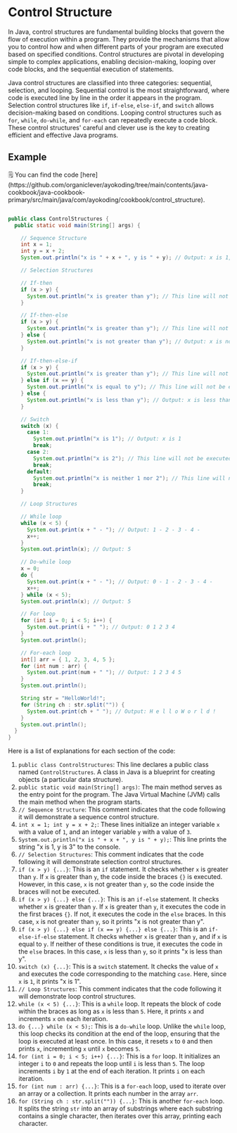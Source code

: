 # Control Structure

In Java, control structures are fundamental building blocks that govern the flow of execution within a program. They provide the mechanisms that allow you to control how and when different parts of your program are executed based on specified conditions. Control structures are pivotal in developing simple to complex applications, enabling decision-making, looping over code blocks, and the sequential execution of statements.

Java control structures are classified into three categories: sequential, selection, and looping. Sequential control is the most straightforward, where code is executed line by line in the order it appears in the program. Selection control structures like `if`, `if-else`, `else-if`, and `switch` allows decision-making based on conditions. Looping control structures such as `for`, `while`, `do-while`, and `for-each` can repeatedly execute a code block. These control structures' careful and clever use is the key to creating efficient and effective Java programs.

## Example

<aside>
🗒️ You can find the code [here](https://github.com/organiclever/ayokoding/tree/main/contents/java-cookbook/java-cookbook-primary/src/main/java/com/ayokoding/cookbook/control_structure).

</aside>

```java

public class ControlStructures {
  public static void main(String[] args) {

    // Sequence Structure
    int x = 1;
    int y = x + 2;
    System.out.println("x is " + x + ", y is " + y); // Output: x is 1, y is 3

    // Selection Structures

    // If-then
    if (x > y) {
      System.out.println("x is greater than y"); // This line will not be executed
    }

    // If-then-else
    if (x > y) {
      System.out.println("x is greater than y"); // This line will not be executed
    } else {
      System.out.println("x is not greater than y"); // Output: x is not greater than y
    }

    // If-then-else-if
    if (x > y) {
      System.out.println("x is greater than y"); // This line will not be executed
    } else if (x == y) {
      System.out.println("x is equal to y"); // This line will not be executed
    } else {
      System.out.println("x is less than y"); // Output: x is less than y
    }

    // Switch
    switch (x) {
      case 1:
        System.out.println("x is 1"); // Output: x is 1
        break;
      case 2:
        System.out.println("x is 2"); // This line will not be executed
        break;
      default:
        System.out.println("x is neither 1 nor 2"); // This line will not be executed
        break;
    }

    // Loop Structures

    // While loop
    while (x < 5) {
      System.out.print(x + " - "); // Output: 1 - 2 - 3 - 4 -
      x++;
    }
    System.out.println(x); // Output: 5

    // Do-while loop
    x = 0;
    do {
      System.out.print(x + " - "); // Output: 0 - 1 - 2 - 3 - 4 -
      x++;
    } while (x < 5);
    System.out.println(x); // Output: 5

    // For loop
    for (int i = 0; i < 5; i++) {
      System.out.print(i + " "); // Output: 0 1 2 3 4
    }
    System.out.println();

    // For-each loop
    int[] arr = { 1, 2, 3, 4, 5 };
    for (int num : arr) {
      System.out.print(num + " "); // Output: 1 2 3 4 5
    }
    System.out.println();

    String str = "HelloWorld!";
    for (String ch : str.split("")) {
      System.out.print(ch + " "); // Output: H e l l o W o r l d !
    }
    System.out.println();
  }
}
```

Here is a list of explanations for each section of the code:

1. `public class ControlStructures`: This line declares a public class named `ControlStructures`. A class in Java is a blueprint for creating objects (a particular data structure).
2. `public static void main(String[] args)`: The main method serves as the entry point for the program. The Java Virtual Machine (JVM) calls the main method when the program starts.
3. `// Sequence Structure`: This comment indicates that the code following it will demonstrate a sequence control structure.
4. `int x = 1; int y = x + 2;`: These lines initialize an integer variable `x` with a value of `1`, and an integer variable `y` with a value of `3`.
5. `System.out.println("x is " + x + ", y is " + y);`: This line prints the string "x is 1, y is 3" to the console.
6. `// Selection Structures`: This comment indicates that the code following it will demonstrate selection control structures.
7. `if (x > y) {...}`: This is an `if` statement. It checks whether `x` is greater than `y`. If `x` is greater than `y`, the code inside the braces `{}` is executed. However, in this case, `x` is not greater than `y`, so the code inside the braces will not be executed.
8. `if (x > y) {...} else {...}`: This is an `if-else` statement. It checks whether `x` is greater than `y`. If `x` is greater than `y`, it executes the code in the first braces `{}`. If not, it executes the code in the `else` braces. In this case, `x` is not greater than `y`, so it prints "x is not greater than y".
9. `if (x > y) {...} else if (x == y) {...} else {...}`: This is an `if-else-if-else` statement. It checks whether `x` is greater than `y`, and if `x` is equal to `y`. If neither of these conditions is true, it executes the code in the `else` braces. In this case, `x` is less than `y`, so it prints "x is less than y".
10. `switch (x) {...}`: This is a `switch` statement. It checks the value of `x` and executes the code corresponding to the matching `case`. Here, since `x` is `1`, it prints "x is 1".
11. `// Loop Structures`: This comment indicates that the code following it will demonstrate loop control structures.
12. `while (x < 5) {...}`: This is a `while` loop. It repeats the block of code within the braces as long as `x` is less than `5`. Here, it prints `x` and increments `x` on each iteration.
13. `do {...} while (x < 5);`: This is a `do-while` loop. Unlike the `while` loop, this loop checks its condition at the end of the loop, ensuring that the loop is executed at least once. In this case, it resets `x` to `0` and then prints `x`, incrementing `x` until `x` becomes `5`.
14. `for (int i = 0; i < 5; i++) {...}`: This is a `for` loop. It initializes an integer `i` to `0` and repeats the loop until `i` is less than `5`. The loop increments `i` by `1` at the end of each iteration. It prints `i` on each iteration.
15. `for (int num : arr) {...}`: This is a `for-each` loop, used to iterate over an array or a collection. It prints each number in the array `arr`.
16. `for (String ch : str.split("")) {...}`: This is another `for-each` loop. It splits the string `str` into an array of substrings where each substring contains a single character, then iterates over this array, printing each character.
